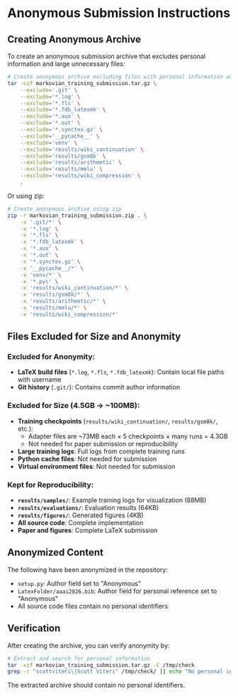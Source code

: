 # Anonymous Submission Instructions

## Creating Anonymous Archive

To create an anonymous submission archive that excludes personal information and large unnecessary files:

```bash
# Create anonymous archive excluding files with personal information and large training artifacts
tar -czf markovian_training_submission.tar.gz \
    --exclude='.git' \
    --exclude='*.log' \
    --exclude='*.fls' \
    --exclude='*.fdb_latexmk' \
    --exclude='*.aux' \
    --exclude='*.out' \
    --exclude='*.synctex.gz' \
    --exclude='__pycache__' \
    --exclude='venv' \
    --exclude='results/wiki_continuation' \
    --exclude='results/gsm8k' \
    --exclude='results/arithmetic' \
    --exclude='results/mmlu' \
    --exclude='results/wiki_compression' \
    .
```

Or using zip:

```bash
# Create anonymous archive using zip
zip -r markovian_training_submission.zip . \
    -x '.git/*' \
    -x '*.log' \
    -x '*.fls' \
    -x '*.fdb_latexmk' \
    -x '*.aux' \
    -x '*.out' \
    -x '*.synctex.gz' \
    -x '__pycache__/*' \
    -x 'venv/*' \
    -x '*.pyc' \
    -x 'results/wiki_continuation/*' \
    -x 'results/gsm8k/*' \
    -x 'results/arithmetic/*' \
    -x 'results/mmlu/*' \
    -x 'results/wiki_compression/*'
```

## Files Excluded for Size and Anonymity

### Excluded for Anonymity:
- **LaTeX build files** (`*.log`, `*.fls`, `*.fdb_latexmk`): Contain local file paths with username
- **Git history** (`.git/`): Contains commit author information

### Excluded for Size (4.5GB → ~100MB):
- **Training checkpoints** (`results/wiki_continuation/`, `results/gsm8k/`, etc.): 
  - Adapter files are ~73MB each × 5 checkpoints × many runs = 4.3GB
  - Not needed for paper submission or reproducibility
- **Large training logs**: Full logs from complete training runs
- **Python cache files**: Not needed for submission
- **Virtual environment files**: Not needed for submission

### Kept for Reproducibility:
- **`results/samples/`**: Example training logs for visualization (88MB)
- **`results/evaluations/`**: Evaluation results (64KB)  
- **`results/figures/`**: Generated figures (4KB)
- **All source code**: Complete implementation
- **Paper and figures**: Complete LaTeX submission

## Anonymized Content

The following have been anonymized in the repository:
- `setup.py`: Author field set to "Anonymous"
- `LatexFolder/aaai2026.bib`: Author field for personal reference set to "Anonymous"
- All source code files contain no personal identifiers

## Verification

After creating the archive, you can verify anonymity by:

```bash
# Extract and search for personal information
tar -xzf markovian_training_submission.tar.gz -C /tmp/check
grep -r "scottviteri\|Scott Viteri" /tmp/check/ || echo "No personal information found"
```

The extracted archive should contain no personal identifiers.